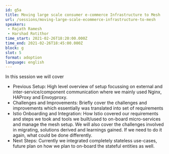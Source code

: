 ```yaml
---
id: g5a
title: Moving large scale consumer e-commerce Infrastructure to Mesh
url: /sessions/moving-large-scale-ecommerce-infrastructure-to-mesh
speakers:
 - Rajath Ramesh
 - Harshad Rotithor
time_start: 2021-02-26T18:20:00.000Z
time_end: 2021-02-26T18:45:00.000Z
block: g
slot: 5
format: adoption
language: english
---
```


In this session we will cover 
* Previous Setup: High level overview of setup focussing on external and inter-service/component communication where we mainly used Nginx, HAProxy and Envoyproxy. 
* Challenges and Improvements: Briefly cover the challenges and improvements which essentially was translated into set of requirements
* Istio Onboarding and Integration: How Istio covered our requirements and steps we took and tools we built/used to on-board micro-services and manage the mesh setup. We will also cover the challenges involved in migrating, solutions derived and learnings gained. If we need to do it again, what could be done differently. 
* Next Steps: Currently we integrated completely stateless use-cases, future plan on how we plan to on-board the stateful entities as well.